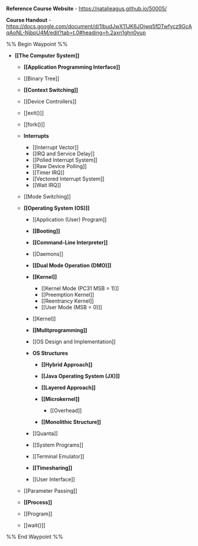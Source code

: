 **Reference Course Website** - https://natalieagus.github.io/50005/

**Course Handout** - https://docs.google.com/document/d/1lbudJwX11JK6JOjwq5fDTwfycz9GcAqAoNL-NjbpU4M/edit?tab=t.0#heading=h.2axn1ghn0yup

%% Begin Waypoint %%
- **[[The Computer System]]**
	- **[[Application Programming Interface]]**

	- [[Binary Tree]]
	- **[[Context Switching]]**

	- [[Device Controllers]]
	- [[exit()]]
	- [[fork()]]
	- **Interrupts**
		- [[Interrupt Vector]]
		- [[IRQ and Service Delay]]
		- [[Polled Interrupt System]]
		- [[Raw Device Polling]]
		- [[Timer IRQ]]
		- [[Vectored Interrupt System]]
		- [[Wait IRQ]]
	- [[Mode Switching]]
	- **[[Operating System (OS)]]**
		- [[Application (User) Program]]
		- **[[Booting]]**

		- **[[Command-Line Interpreter]]**

		- [[Daemons]]
		- **[[Dual Mode Operation (DMO)]]**

		- **[[Kernel]]**
			- [[Kernel Mode (PC31 MSB = 1)]]
			- [[Preemption Kernel]]
			- [[Reentrancy Kernel]]
			- [[User Mode (MSB = 0)]]
		- [[Kernel]]
		- **[[Mulitprogramming]]**

		- [[OS Design and Implementation]]
		- **OS Structures**
			- **[[Hybrid Approach]]**

			- **[[Java Operating System (JX)]]**

			- **[[Layered Approach]]**

			- **[[Microkernel]]**
				- [[Overhead]]
			- **[[Monolithic Structure]]**

		- [[Quanta]]
		- [[System Programs]]
		- [[Terminal Emulator]]
		- **[[Timesharing]]**

		- [[User Interface]]
	- [[Parameter Passing]]
	- **[[Process]]**

	- [[Program]]
	- [[wait()]]

%% End Waypoint %%